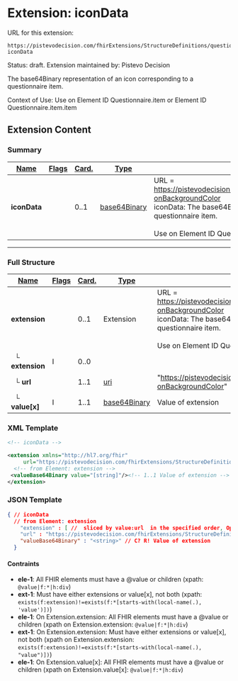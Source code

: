 # Extension: iconData

URL for this extension:

```
https://pistevodecision.com/fhirExtensions/StructureDefinitions/questionnaire-iconData
```

Status: draft. Extension maintained by: Pistevo Decision

The base64Binary representation of an icon corresponding to a questionnaire item.

Context of Use: Use on Element ID Questionnaire.item or Element ID Questionnaire.item.item

## Extension Content

### Summary

| [Name](https://hl7.org/fhir/R4/formats.html#table) | [Flags](https://hl7.org/fhir/R4/formats.html#table) | [Card.](https://hl7.org/fhir/R4/formats.html#table) | [Type](https://hl7.org/fhir/R4/formats.html#table)                  | [Description & Constraints](https://hl7.org/fhir/R4/formats.html#table)                                                                                                                                                                                                                |
| -------------------------------------------------- | --------------------------------------------------- | --------------------------------------------------- | ------------------------------------------------------------------- | -------------------------------------------------------------------------------------------------------------------------------------------------------------------------------------------------------------------------------------------------------------------------------------- |
| **iconData**                                       |                                                     | 0..1                                                | [base64Binary](https://hl7.org/fhir/R4/datatypes.html#base64Binary) | URL = https://pistevodecision.com/fhirExtensions/StructureDefinitions/questionnaire-onBackgroundColor<br>iconData: The base64Binary representation of an icon corresponding to a questionnaire item.<br><br>Use on Element ID Questionnaire.item or Element ID Questionnaire.item.item |

---

### Full Structure

| [Name](https://hl7.org/fhir/R4/formats.html#table) | [Flags](https://hl7.org/fhir/R4/formats.html#table) | [Card.](https://hl7.org/fhir/R4/formats.html#table) | [Type](https://hl7.org/fhir/R4/formats.html#table)                  | [Description & Constraints](https://hl7.org/fhir/R4/formats.html#table)                                                                                                                                                                                                                |
| -------------------------------------------------- | --------------------------------------------------- | --------------------------------------------------- | ------------------------------------------------------------------- | -------------------------------------------------------------------------------------------------------------------------------------------------------------------------------------------------------------------------------------------------------------------------------------- |
| **extension**                                      |                                                     | 0..1                                                | Extension                                                           | URL = https://pistevodecision.com/fhirExtensions/StructureDefinitions/questionnaire-onBackgroundColor<br>iconData: The base64Binary representation of an icon corresponding to a questionnaire item.<br><br>Use on Element ID Questionnaire.item or Element ID Questionnaire.item.item |
| &nbsp;&nbsp;└ **extension**                        | I                                                   | 0..0                                                |                                                                     |                                                                                                                                                                                                                                                                                        |
| &nbsp;&nbsp;└ **url**                              |                                                     | 1..1                                                | [uri](https://hl7.org/fhir/R4/datatypes.html#uri)                   | "https://pistevodecision.com/fhirExtensions/StructureDefinitions/questionnaire-onBackgroundColor"                                                                                                                                                                                      |
| &nbsp;&nbsp;└ **value[x]**                         | I                                                   | 1..1                                                | [base64Binary](https://hl7.org/fhir/R4/datatypes.html#base64Binary) | Value of extension                                                                                                                                                                                                                                                                     |

### XML Template

```xml
<!-- iconData -->

<extension xmlns="http://hl7.org/fhir"
     url="https://pistevodecision.com/fhirExtensions/StructureDefinitions/questionnaire-onBackgroundColor" >
  <!-- from Element: extension -->
 <valueBase64Binary value="[string]"/><!-- 1..1 Value of extension -->
</extension>
```

### JSON Template

```json
{ // iconData
  // from Element: extension
    "extension" : [ //  sliced by value:url  in the specified order, Open ]
    "url" : "https://pistevodecision.com/fhirExtensions/StructureDefinitions/questionnaire-onBackgroundColor", // R!
    "valueBase64Binary" : "<string>" // C? R! Value of extension
  }
```

#### Contraints

- **ele-1**: All FHIR elements must have a @value or children (xpath: `@value|f:*|h:div`)
- **ext-1**: Must have either extensions or value[x], not both (xpath: `exists(f:extension)!=exists(f:*[starts-with(local-name(.), 'value')])`)
- **ele-1**: On Extension.extension: All FHIR elements must have a @value or children (xpath on Extension.extension: `@value|f:*|h:div`)
- **ext-1**: On Extension.extension: Must have either extensions or value[x], not both (xpath on Extension.extension: `exists(f:extension)!=exists(f:*[starts-with(local-name(.), "value")])`)
- **ele-1**: On Extension.value[x]: All FHIR elements must have a @value or children (xpath on Extension.value[x]: `@value|f:*|h:div`)
